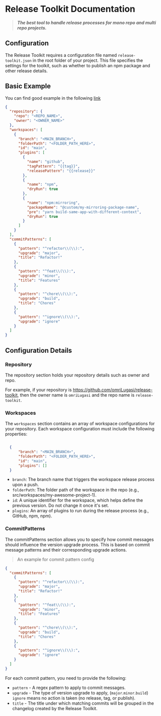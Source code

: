 # Release Toolkit Documentation
> ***The best tool to handle release processes for mono repo and multi repo projects.***

## Configuration
The Release Toolkit requires a configuration file named `release-toolkit.json` in the root folder of your project.
This file specifies the settings for the toolkit, such as whether to publish an npm package and other release details.

## Basic Example
You can find good example in the following [link](https://github.com/omriLugasi/release-toolkit/blob/master/release-toolkit-example.json)
```json
{
  "repository": {
    "repo": "<REPO_NAME>",
    "owner": "<OWNER_NAME>"
  },
  "workspaces": [
    {
      "branch": "<MAIN_BRANCH>",
      "folderPath": "<FOLDER_PATH_HERE>",
      "id": "main",
      "plugins": [
        {
          "name": "github",
          "tagPattern": "{{tag}}",
          "releasePattern": "{{release}}"
        },
        {
          "name": "npm",
          "dryRun": true
        },
        {
          "name": "npm:mirroring",
          "packageName": "@custom/my-mirroring-package-name",
          "pre": "yarn build-same-app-with-different-context",
          "dryRun": true
        }
      ]
    }
  ],
  "commitPatterns": [
    {
      "pattern": "^refactor\\(\\):",
      "upgrade": "major",
      "title": "Refactor!"
    },
    {
      "pattern": "^feat\\(\\):",
      "upgrade": "minor",
      "title": "Features"
    },
    {
      "pattern": "^chore\\(\\):",
      "upgrade": "build",
      "title": "Chores"
    },
    {
      "pattern": "^ignore\\(\\):",
      "upgrade": "ignore"
    }
  ]
}


```

## Configuration Details

### Repository
The repository section holds your repository details such as owner and repo.

For example, if your repository is https://github.com/omriLugasi/release-toolkit, then the owner name is `omriLugasi` and the repo name is `release-toolkit`.

### Workspaces
The `workspaces` section contains an array of workspace configurations for your repository. Each workspace configuration must include the following properties:


```json

  {
      "branch": "<MAIN_BRANCH>",
      "folderPath": "<FOLDER_PATH_HERE>",
      "id": "main",
      "plugins": []
  }
```
 - `branch`: The branch name that triggers the workspace release process upon a push.
 - `folderPath`: The folder path of the workspace in the repo (e.g., src/workspaces/my-awesome-project-1).
 - `id`: A unique identifier for the workspace, which helps define the previous version. Do not change it once it's set.
 - `plugins`: An array of plugins to run during the release process (e.g., GitHub, npm, npm).

### CommitPatterns
The commitPatterns section allows you to specify how commit messages should influence the version upgrade process.
This is based on commit message patterns and their corresponding upgrade actions.

> An example for commit pattern config

```json
{
  "commitPatterns": [
    {
      "pattern": "^refactor\\(\\):",
      "upgrade": "major",
      "title": "Refactor!"
    },
    {
      "pattern": "^feat\\(\\):",
      "upgrade": "minor",
      "title": "Features"
    },
    {
      "pattern": "^chore\\(\\):",
      "upgrade": "build",
      "title": "Chores"
    },
    {
      "pattern": "^ignore\\(\\):",
      "upgrade": "ignore"
    }
  ]
}
```

For each commit pattern, you need to provide the following:
- `pattern` - A regex pattern to apply to commit messages.
- `upgrade` - The type of version upgrade to apply, (`major`.`minor`.`build`) `ignore` means no action is taken (no release, tag, or publish).
- `title` - The title under which matching commits will be grouped in the changelog created by the Release Toolkit.



